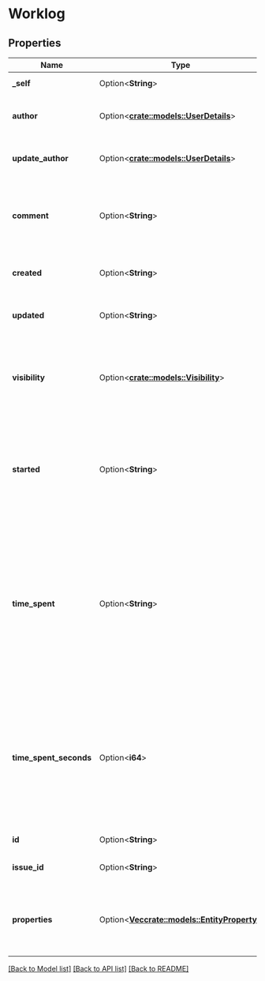 # Worklog

## Properties

Name | Type | Description | Notes
------------ | ------------- | ------------- | -------------
**_self** | Option<**String**> | The URL of the worklog item. | [optional][readonly]
**author** | Option<[**crate::models::UserDetails**](UserDetails.md)> | Details of the user who created the worklog. | [optional][readonly]
**update_author** | Option<[**crate::models::UserDetails**](UserDetails.md)> | Details of the user who last updated the worklog. | [optional][readonly]
**comment** | Option<**String**> | A comment about the worklog. Optional when creating or updating a worklog. | [optional]
**created** | Option<**String**> | The datetime on which the worklog was created. | [optional][readonly]
**updated** | Option<**String**> | The datetime on which the worklog was last updated. | [optional][readonly]
**visibility** | Option<[**crate::models::Visibility**](Visibility.md)> | Details about any restrictions in the visibility of the worklog. Optional when creating or updating a worklog. | [optional]
**started** | Option<**String**> | The datetime on which the worklog effort was started. Required when creating a worklog. Optional when updating a worklog. | [optional]
**time_spent** | Option<**String**> | The time spent working on the issue as days (\\#d), hours (\\#h), or minutes (\\#m or \\#). Required when creating a worklog if `timeSpentSeconds` isn't provided. Optional when updating a worklog. Cannot be provided if `timeSpentSecond` is provided. | [optional]
**time_spent_seconds** | Option<**i64**> | The time in seconds spent working on the issue. Required when creating a worklog if `timeSpent` isn't provided. Optional when updating a worklog. Cannot be provided if `timeSpent` is provided. | [optional]
**id** | Option<**String**> | The ID of the worklog record. | [optional][readonly]
**issue_id** | Option<**String**> | The ID of the issue this worklog is for. | [optional][readonly]
**properties** | Option<[**Vec<crate::models::EntityProperty>**](EntityProperty.md)> | Details of properties for the worklog. Optional when creating or updating a worklog. | [optional]

[[Back to Model list]](../README.md#documentation-for-models) [[Back to API list]](../README.md#documentation-for-api-endpoints) [[Back to README]](../README.md)


